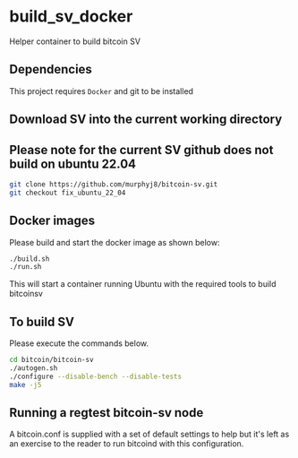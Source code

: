 # build_sv_docker
Helper container to build bitcoin SV 

## Dependencies
This project requires `Docker` and git to be installed

## Download SV into the current working directory
## Please note for the current SV github does not build on ubuntu 22.04

```bash
git clone https://github.com/murphyj8/bitcoin-sv.git
git checkout fix_ubuntu_22_04
```

## Docker images
Please build and start the docker image as shown below:
```bash
./build.sh
./run.sh
```

This will start a container running Ubuntu with the required tools to build bitcoinsv

## To build SV
Please execute the commands below. 
```bash
cd bitcoin/bitcoin-sv
./autogen.sh
./configure --disable-bench --disable-tests
make -j5
```

## Running a regtest bitcoin-sv node
A bitcoin.conf is supplied with a set of default settings to help but it's left as an exercise to the reader to run bitcoind with this configuration. 
